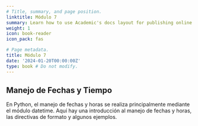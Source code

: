 ```yaml
---
# Title, summary, and page position.
linktitle: Módulo 7
summary: Learn how to use Academic's docs layout for publishing online courses, software documentation, and tutorials.
weight: 1
icon: book-reader
icon_pack: fas

# Page metadata.
title: Módulo 7
date: '2024-01-20T00:00:00Z'
type: book # Do not modify.
---
```


## Manejo de Fechas y Tiempo

En Python, el manejo de fechas y horas se realiza principalmente mediante el módulo datetime. Aquí hay una introducción al manejo de fechas y horas, las directivas de formato y algunos ejemplos.
